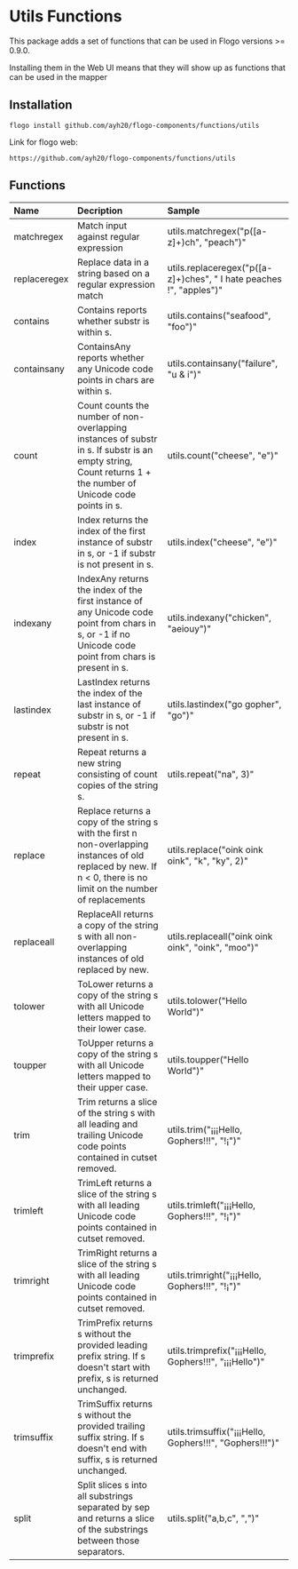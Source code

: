 # Utils Functions
This package adds a set of functions that can be used in Flogo versions >= 0.9.0.

Installing them in the Web UI means that they will show up as functions that can be used in the mapper


## Installation

```CLI
flogo install github.com/ayh20/flogo-components/functions/utils
```
Link for flogo web:
```
https://github.com/ayh20/flogo-components/functions/utils
```

## Functions

| Name         | Decription                             | Sample      |
|:-------------|:---------------------------------------|:------------|
| matchregex   | Match input against regular expression | utils.matchregex(\"p([a-z]+)ch\", \"peach\")" |
| replaceregex | Replace data in a string based on a regular expression match  | utils.replaceregex(\"p([a-z]+)ches\", \" I hate peaches !\", \"apples\")" |
| contains     | Contains reports whether substr is within s. |  utils.contains(\"seafood\", \"foo\")" |
| containsany  | ContainsAny reports whether any Unicode code points in chars are within s. |  utils.containsany(\"failure\", \"u & i\")" |
| count        | Count counts the number of non-overlapping instances of substr in s. If substr is an empty string, Count returns 1 + the number of Unicode code points in s. | utils.count(\"cheese\", \"e\")" |
| index        | Index returns the index of the first instance of substr in s, or -1 if substr is not present in s. | utils.index(\"cheese\", \"e\")" |
| indexany     | IndexAny returns the index of the first instance of any Unicode code point from chars in s, or -1 if no Unicode code point from chars is present in s. | utils.indexany(\"chicken\", \"aeiouy\")" |
| lastindex    | LastIndex returns the index of the last instance of substr in s, or -1 if substr is not present in s. | utils.lastindex(\"go gopher\", \"go\")" |
| repeat       | Repeat returns a new string consisting of count copies of the string s. | utils.repeat(\"na\", 3)" |
| replace      | Replace returns a copy of the string s with the first n non-overlapping instances of old replaced by new.  If n < 0, there is no limit on the number of replacements | utils.replace(\"oink oink oink\", \"k\", \"ky\", 2)" |
| replaceall   | ReplaceAll returns a copy of the string s with all non-overlapping instances of old replaced by new. | utils.replaceall(\"oink oink oink\", \"oink\", \"moo\")" |
| tolower      | ToLower returns a copy of the string s with all Unicode letters mapped to their lower case. | utils.tolower(\"Hello World\")" |
| toupper      | ToUpper returns a copy of the string s with all Unicode letters mapped to their upper case. | utils.toupper(\"Hello World\")" |
| trim         | Trim returns a slice of the string s with all leading and trailing Unicode code points contained in cutset removed. | utils.trim(\"¡¡¡Hello, Gophers!!!\", \"!¡\")" |
| trimleft     | TrimLeft returns a slice of the string s with all leading Unicode code points contained in cutset removed. | utils.trimleft(\"¡¡¡Hello, Gophers!!!\", \"!¡\")" |
| trimright    | TrimRight returns a slice of the string s with all leading Unicode code points contained in cutset removed. | utils.trimright(\"¡¡¡Hello, Gophers!!!\", \"!¡\")" |
| trimprefix   | TrimPrefix returns s without the provided leading prefix string. If s doesn't start with prefix, s is returned unchanged. | utils.trimprefix(\"¡¡¡Hello, Gophers!!!\", \"¡¡¡Hello\")" |
| trimsuffix   | TrimSuffix returns s without the provided trailing suffix string. If s doesn't end with suffix, s is returned unchanged. | utils.trimsuffix(\"¡¡¡Hello, Gophers!!!\", \"Gophers!!!\")" |
| split        | Split slices s into all substrings separated by sep and returns a slice of the substrings between those separators. | utils.split(\"a,b,c\", \",\")" |